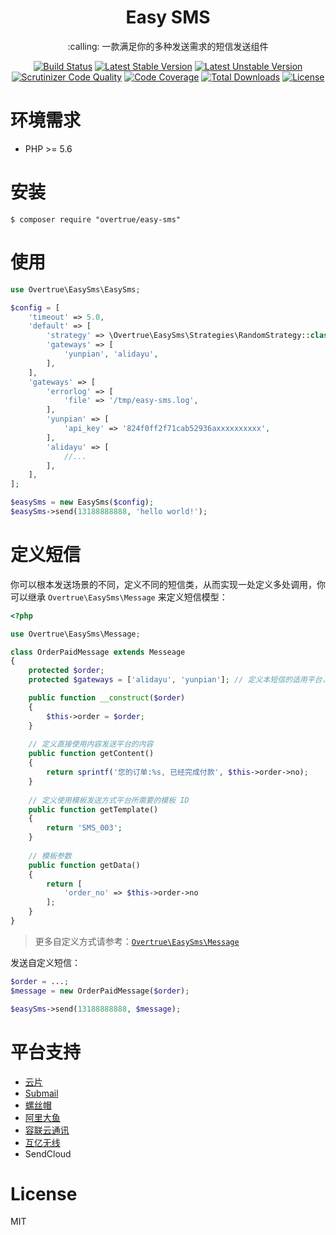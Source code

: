 <h1 align="center">Easy SMS</h1>

<p align="center">:calling: 一款满足你的多种发送需求的短信发送组件</p>

<p align="center">
<a href="https://travis-ci.org/overtrue/easy-sms"><img src="https://travis-ci.org/overtrue/easy-sms.svg?branch=master" alt="Build Status"></a>
<a href="https://packagist.org/packages/overtrue/easy-sms"><img src="https://poser.pugx.org/overtrue/easy-sms/v/stable.svg" alt="Latest Stable Version"></a>
<a href="https://packagist.org/packages/overtrue/easy-sms"><img src="https://poser.pugx.org/overtrue/easy-sms/v/unstable.svg" alt="Latest Unstable Version"></a>
<a href="https://scrutinizer-ci.com/g/overtrue/easy-sms/?branch=master"><img src="https://scrutinizer-ci.com/g/overtrue/easy-sms/badges/quality-score.png?b=master" alt="Scrutinizer Code Quality"></a>
<a href="https://scrutinizer-ci.com/g/overtrue/easy-sms/?branch=master"><img src="https://scrutinizer-ci.com/g/overtrue/easy-sms/badges/coverage.png?b=master" alt="Code Coverage"></a>
<a href="https://packagist.org/packages/overtrue/easy-sms"><img src="https://poser.pugx.org/overtrue/easy-sms/downloads" alt="Total Downloads"></a>
<a href="https://packagist.org/packages/overtrue/easy-sms"><img src="https://poser.pugx.org/overtrue/easy-sms/license" alt="License"></a>
</p>


# 环境需求

- PHP >= 5.6

# 安装

```shell
$ composer require "overtrue/easy-sms"
```

# 使用

```php
use Overtrue\EasySms\EasySms;

$config = [
    'timeout' => 5.0,
    'default' => [
        'strategy' => \Overtrue\EasySms\Strategies\RandomStrategy::class,
        'gateways' => [
            'yunpian', 'alidayu',
        ],
    ],
    'gateways' => [
        'errorlog' => [
            'file' => '/tmp/easy-sms.log',
        ],
        'yunpian' => [
            'api_key' => '824f0ff2f71cab52936axxxxxxxxxx',
        ],
        'alidayu' => [
            //...
        ],
    ],
];

$easySms = new EasySms($config);
$easySms->send(13188888888, 'hello world!');
```

# 定义短信

你可以根本发送场景的不同，定义不同的短信类，从而实现一处定义多处调用，你可以继承 `Overtrue\EasySms\Message` 来定义短信模型：

```php
<?php

use Overtrue\EasySms\Message;

class OrderPaidMessage extends Messeage
{
    protected $order;
    protected $gateways = ['alidayu', 'yunpian']; // 定义本短信的适用平台，覆盖全局配置中的 `enabled_gateways`

    public function __construct($order)
    {
        $this->order = $order;
    }
        
    // 定义直接使用内容发送平台的内容
    public function getContent()
    {
        return sprintf('您的订单:%s, 已经完成付款', $this->order->no);    
    }
    
    // 定义使用模板发送方式平台所需要的模板 ID
    public function getTemplate()
    {
        return 'SMS_003'; 
    }
        
    // 模板参数
    public function getData()
    {
        return [
            'order_no' => $this->order->no    
        ];    
    }
}
```

> 更多自定义方式请参考：[`Overtrue\EasySms\Message`](Overtrue\EasySms\Message;)

发送自定义短信：

```php
$order = ...;
$message = new OrderPaidMessage($order);

$easySms->send(13188888888, $message);
```

# 平台支持

- [云片](https://github.com/overtrue/easy-sms/wiki/GateWays---Yunpian)
- [Submail](https://github.com/overtrue/easy-sms/wiki/GateWays---Submail)
- [螺丝帽](https://github.com/overtrue/easy-sms/wiki/GateWays---Luosimao)
- [阿里大鱼](https://github.com/overtrue/easy-sms/wiki/GateWays---AliDayu)
- [容联云通讯](https://github.com/overtrue/easy-sms/wiki/GateWays---Yuntongxun)
- [互亿无线](https://github.com/overtrue/easy-sms/wiki/GateWays---Huyi)
- SendCloud

# License

MIT
